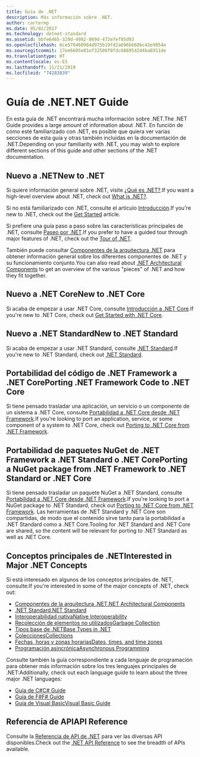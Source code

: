```yaml
---
title: Guía de .NET
description: Más información sobre .NET.
author: cartermp
ms.date: 05/02/2017
ms.technology: dotnet-standard
ms.assetid: bbfe6465-329d-4982-869d-472e7ef85d93
ms.openlocfilehash: 6ce570460984d975b19fd2a696b668bc41e9054e
ms.sourcegitcommit: 17ee6605e01ef32506f8fdc686954244ba6911de
ms.translationtype: HT
ms.contentlocale: es-ES
ms.lasthandoff: 11/21/2019
ms.locfileid: "74283839"
---
```

# <a name="net-guide"></a><span data-ttu-id="294b5-103">Guía de .NET</span><span class="sxs-lookup"><span data-stu-id="294b5-103">.NET Guide</span></span>

<span data-ttu-id="294b5-104">En esta guía de .NET encontrará mucha información sobre .NET.</span><span class="sxs-lookup"><span data-stu-id="294b5-104">The .NET Guide provides a large amount of information about .NET.</span></span>  <span data-ttu-id="294b5-105">En función de cómo esté familiarizado con .NET, es posible que quiera ver varias secciones de esta guía y otras también incluidas en la documentación de .NET.</span><span class="sxs-lookup"><span data-stu-id="294b5-105">Depending on your familiarity with .NET, you may wish to explore different sections of this guide and other sections of the .NET documentation.</span></span>

## <a name="new-to-net"></a><span data-ttu-id="294b5-106">Nuevo a .NET</span><span class="sxs-lookup"><span data-stu-id="294b5-106">New to .NET</span></span>

<span data-ttu-id="294b5-107">Si quiere información general sobre .NET, visite [¿Qué es .NET?](https://dotnet.microsoft.com/learn/dotnet/what-is-dotnet).</span><span class="sxs-lookup"><span data-stu-id="294b5-107">If you want a high-level overview about .NET, check out [What is .NET?](https://dotnet.microsoft.com/learn/dotnet/what-is-dotnet).</span></span>

<span data-ttu-id="294b5-108">Si no está familiarizado con .NET, consulte el artículo [Introducción](get-started.md).</span><span class="sxs-lookup"><span data-stu-id="294b5-108">If you're new to .NET, check out the [Get Started](get-started.md) article.</span></span>

<span data-ttu-id="294b5-109">Si prefiere una guía paso a paso sobre las características principales de .NET, consulte [Paseo por .NET](tour.md).</span><span class="sxs-lookup"><span data-stu-id="294b5-109">If you prefer to have a guided tour through major features of .NET, check out the [Tour of .NET](tour.md).</span></span>

<span data-ttu-id="294b5-110">También puede consultar [Componentes de la arquitectura .NET](components.md) para obtener información general sobre los diferentes componentes de .NET y su funcionamiento conjunto.</span><span class="sxs-lookup"><span data-stu-id="294b5-110">You can also read about [.NET Architectural Components](components.md) to get an overview of the various "pieces" of .NET and how they fit together.</span></span>

## <a name="new-to-net-core"></a><span data-ttu-id="294b5-111">Nuevo a .NET Core</span><span class="sxs-lookup"><span data-stu-id="294b5-111">New to .NET Core</span></span>

<span data-ttu-id="294b5-112">Si acaba de empezar a usar .NET Core, consulte [Introducción a .NET Core](../core/get-started.md).</span><span class="sxs-lookup"><span data-stu-id="294b5-112">If you're new to .NET Core, check out [Get Started with .NET Core](../core/get-started.md).</span></span>

## <a name="new-to-net-standard"></a><span data-ttu-id="294b5-113">Nuevo a .NET Standard</span><span class="sxs-lookup"><span data-stu-id="294b5-113">New to .NET Standard</span></span>

<span data-ttu-id="294b5-114">Si acaba de empezar a usar .NET Standard, consulte [.NET Standard](net-standard.md).</span><span class="sxs-lookup"><span data-stu-id="294b5-114">If you're new to .NET Standard, check out [.NET Standard](net-standard.md).</span></span>

## <a name="porting-net-framework-code-to-net-core"></a><span data-ttu-id="294b5-115">Portabilidad del código de .NET Framework a .NET Core</span><span class="sxs-lookup"><span data-stu-id="294b5-115">Porting .NET Framework Code to .NET Core</span></span>

<span data-ttu-id="294b5-116">Si tiene pensado trasladar una aplicación, un servicio o un componente de un sistema a .NET Core, consulte [Portabilidad a .NET Core desde .NET Framework](../core/porting/index.md).</span><span class="sxs-lookup"><span data-stu-id="294b5-116">If you're looking to port an application, service, or some component of a system to .NET Core, check out [Porting to .NET Core from .NET Framework](../core/porting/index.md).</span></span>

## <a name="porting-a-nuget-package-from-net-framework-to-net-standard-or-net-core"></a><span data-ttu-id="294b5-117">Portabilidad de paquetes NuGet de .NET Framework a .NET Standard o .NET Core</span><span class="sxs-lookup"><span data-stu-id="294b5-117">Porting a NuGet package from .NET Framework to .NET Standard or .NET Core</span></span>

<span data-ttu-id="294b5-118">Si tiene pensado trasladar un paquete NuGet a .NET Standard, consulte [Portabilidad a .NET Core desde .NET Framework](../core/porting/index.md).</span><span class="sxs-lookup"><span data-stu-id="294b5-118">If you're looking to port a NuGet package to .NET Standard, check out [Porting to .NET Core from .NET Framework](../core/porting/index.md).</span></span>  <span data-ttu-id="294b5-119">Las herramientas de .NET Standard y .NET Core son compartidas, de modo que el contenido sirve tanto para la portabilidad a .NET Standard como a .NET Core.</span><span class="sxs-lookup"><span data-stu-id="294b5-119">Tooling for .NET Standard and .NET Core are shared, so the content will be relevant for porting to .NET Standard as well as .NET Core.</span></span>

## <a name="interested-in-major-net-concepts"></a><span data-ttu-id="294b5-120">Conceptos principales de .NET</span><span class="sxs-lookup"><span data-stu-id="294b5-120">Interested in Major .NET Concepts</span></span>

<span data-ttu-id="294b5-121">Si está interesado en algunos de los conceptos principales de. NET, consulte:</span><span class="sxs-lookup"><span data-stu-id="294b5-121">If you're interested in some of the major concepts of .NET, check out:</span></span>

* [<span data-ttu-id="294b5-122">Componentes de la arquitectura .NET</span><span class="sxs-lookup"><span data-stu-id="294b5-122">.NET Architectural Components</span></span>](components.md)
* [<span data-ttu-id="294b5-123">.NET Standard</span><span class="sxs-lookup"><span data-stu-id="294b5-123">.NET Standard</span></span>](net-standard.md)
* [<span data-ttu-id="294b5-124">Interoperabilidad nativa</span><span class="sxs-lookup"><span data-stu-id="294b5-124">Native Interoperability</span></span>](native-interop/index.md)
* [<span data-ttu-id="294b5-125">Recolección de elementos no utilizados</span><span class="sxs-lookup"><span data-stu-id="294b5-125">Garbage Collection</span></span>](garbage-collection/index.md)
* [<span data-ttu-id="294b5-126">Tipos base de .NET</span><span class="sxs-lookup"><span data-stu-id="294b5-126">Base Types in .NET</span></span>](base-types/index.md)
* [<span data-ttu-id="294b5-127">Colecciones</span><span class="sxs-lookup"><span data-stu-id="294b5-127">Collections</span></span>](collections/index.md)
* [<span data-ttu-id="294b5-128">Fechas, horas y zonas horarias</span><span class="sxs-lookup"><span data-stu-id="294b5-128">Dates, times, and time zones</span></span>](datetime/index.md)
* [<span data-ttu-id="294b5-129">Programación asincrónica</span><span class="sxs-lookup"><span data-stu-id="294b5-129">Asynchronous Programming</span></span>](async.md)

<span data-ttu-id="294b5-130">Consulte también la guía correspondiente a cada lenguaje de programación para obtener más información sobre los tres lenguajes principales de .NET:</span><span class="sxs-lookup"><span data-stu-id="294b5-130">Additionally, check out each language guide to learn about the three major .NET languages:</span></span>

* [<span data-ttu-id="294b5-131">Guía de C#</span><span class="sxs-lookup"><span data-stu-id="294b5-131">C# Guide</span></span>](../csharp/index.yml)
* [<span data-ttu-id="294b5-132">Guía de F#</span><span class="sxs-lookup"><span data-stu-id="294b5-132">F# Guide</span></span>](../fsharp/index.md)
* [<span data-ttu-id="294b5-133">Guía de Visual Basic</span><span class="sxs-lookup"><span data-stu-id="294b5-133">Visual Basic Guide</span></span>](../visual-basic/index.md)

## <a name="api-reference"></a><span data-ttu-id="294b5-134">Referencia de API</span><span class="sxs-lookup"><span data-stu-id="294b5-134">API Reference</span></span>

<span data-ttu-id="294b5-135">Consulte la [Referencia de API de .NET](../../api/index.md) para ver las diversas API disponibles.</span><span class="sxs-lookup"><span data-stu-id="294b5-135">Check out the [.NET API Reference](../../api/index.md) to see the breadth of APIs available.</span></span>
